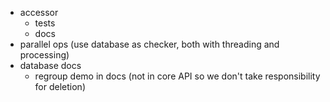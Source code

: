 - accessor
    - tests
    - docs
- parallel ops (use database as checker, both with threading and processing)
- database docs
    - regroup demo in docs (not in core API so we don't take responsibility for deletion)
